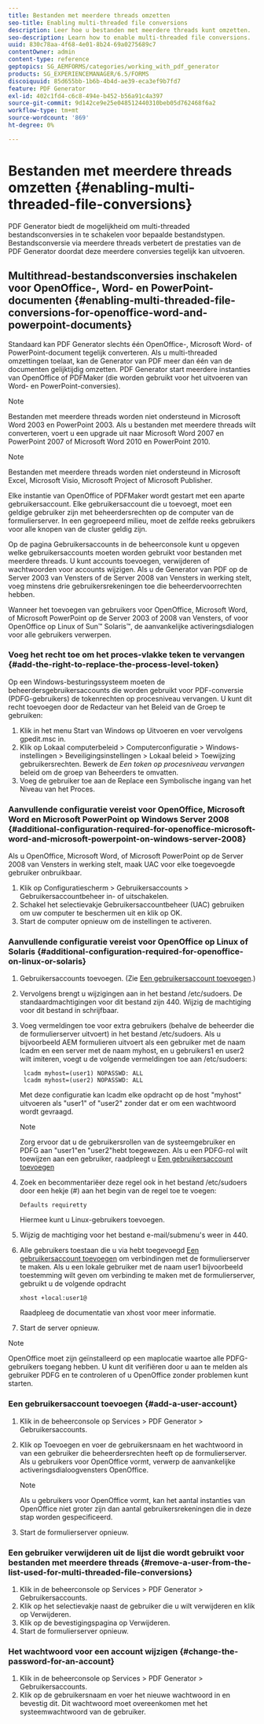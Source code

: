 ```yaml
---
title: Bestanden met meerdere threads omzetten
seo-title: Enabling multi-threaded file conversions
description: Leer hoe u bestanden met meerdere threads kunt omzetten.
seo-description: Learn how to enable multi-threaded file conversions.
uuid: 830c78aa-4f68-4e01-8b24-69a0275689c7
contentOwner: admin
content-type: reference
geptopics: SG_AEMFORMS/categories/working_with_pdf_generator
products: SG_EXPERIENCEMANAGER/6.5/FORMS
discoiquuid: 85d655bb-1b6b-4b4d-ae39-eca3ef9b7fd7
feature: PDF Generator
exl-id: 402c1fd4-c6c8-494e-b452-b56a91c4a397
source-git-commit: 9d142ce9e25e048512440310beb05d762468f6a2
workflow-type: tm+mt
source-wordcount: '869'
ht-degree: 0%

---
```


# Bestanden met meerdere threads omzetten {#enabling-multi-threaded-file-conversions}

PDF Generator biedt de mogelijkheid om multi-threaded bestandsconversies in te schakelen voor bepaalde bestandstypen. Bestandsconversie via meerdere threads verbetert de prestaties van de PDF Generator doordat deze meerdere conversies tegelijk kan uitvoeren.

## Multithread-bestandsconversies inschakelen voor OpenOffice-, Word- en PowerPoint-documenten {#enabling-multi-threaded-file-conversions-for-openoffice-word-and-powerpoint-documents}

Standaard kan PDF Generator slechts één OpenOffice-, Microsoft Word- of PowerPoint-document tegelijk converteren. Als u multi-threaded omzettingen toelaat, kan de Generator van PDF meer dan één van de documenten gelijktijdig omzetten. PDF Generator start meerdere instanties van OpenOffice of PDFMaker (die worden gebruikt voor het uitvoeren van Word- en PowerPoint-conversies).

>[!NOTE]
>
>Bestanden met meerdere threads worden niet ondersteund in Microsoft Word 2003 en PowerPoint 2003. Als u bestanden met meerdere threads wilt converteren, voert u een upgrade uit naar Microsoft Word 2007 en PowerPoint 2007 of Microsoft Word 2010 en PowerPoint 2010.

>[!NOTE]
>
>Bestanden met meerdere threads worden niet ondersteund in Microsoft Excel, Microsoft Visio, Microsoft Project of Microsoft Publisher.

Elke instantie van OpenOffice of PDFMaker wordt gestart met een aparte gebruikersaccount. Elke gebruikersaccount die u toevoegt, moet een geldige gebruiker zijn met beheerdersrechten op de computer van de formulierserver. In een gegroepeerd milieu, moet de zelfde reeks gebruikers voor alle knopen van de cluster geldig zijn.

Op de pagina Gebruikersaccounts in de beheerconsole kunt u opgeven welke gebruikersaccounts moeten worden gebruikt voor bestanden met meerdere threads. U kunt accounts toevoegen, verwijderen of wachtwoorden voor accounts wijzigen. Als u de Generator van PDF op de Server 2003 van Vensters of de Server 2008 van Vensters in werking stelt, voeg minstens drie gebruikersrekeningen toe die beheerdervoorrechten hebben.

Wanneer het toevoegen van gebruikers voor OpenOffice, Microsoft Word, of Microsoft PowerPoint op de Server 2003 of 2008 van Vensters, of voor OpenOffice op Linux of Sun™ Solaris™, de aanvankelijke activeringsdialogen voor alle gebruikers verwerpen.

### Voeg het recht toe om het proces-vlakke teken te vervangen {#add-the-right-to-replace-the-process-level-token}

Op een Windows-besturingssysteem moeten de beheerdersgebruikersaccounts die worden gebruikt voor PDF-conversie (PDFG-gebruikers) de tokenrechten op procesniveau vervangen. U kunt dit recht toevoegen door de Redacteur van het Beleid van de Groep te gebruiken:

1. Klik in het menu Start van Windows op Uitvoeren en voer vervolgens gpedit.msc in.
1. Klik op Lokaal computerbeleid > Computerconfiguratie > Windows-instellingen > Beveiligingsinstellingen > Lokaal beleid > Toewijzing gebruikersrechten. Bewerk de *Een token op procesniveau vervangen* beleid om de groep van Beheerders te omvatten.
1. Voeg de gebruiker toe aan de Replace een Symbolische ingang van het Niveau van het Proces.

### Aanvullende configuratie vereist voor OpenOffice, Microsoft Word en Microsoft PowerPoint op Windows Server 2008 {#additional-configuration-required-for-openoffice-microsoft-word-and-microsoft-powerpoint-on-windows-server-2008}

Als u OpenOffice, Microsoft Word, of Microsoft PowerPoint op de Server 2008 van Vensters in werking stelt, maak UAC voor elke toegevoegde gebruiker onbruikbaar.

1. Klik op Configuratiescherm > Gebruikersaccounts > Gebruikersaccountbeheer in- of uitschakelen.
1. Schakel het selectievakje Gebruikersaccountbeheer (UAC) gebruiken om uw computer te beschermen uit en klik op OK.
1. Start de computer opnieuw om de instellingen te activeren.

### Aanvullende configuratie vereist voor OpenOffice op Linux of Solaris {#additional-configuration-required-for-openoffice-on-linux-or-solaris}

1. Gebruikersaccounts toevoegen. (Zie [Een gebruikersaccount toevoegen](enabling-multi-threaded-file-conversions.md#add-a-user-account).)
1. Vervolgens brengt u wijzigingen aan in het bestand /etc/sudoers. De standaardmachtigingen voor dit bestand zijn 440. Wijzig de machtiging voor dit bestand in schrijfbaar.
1. Voeg vermeldingen toe voor extra gebruikers (behalve de beheerder die de formulierserver uitvoert) in het bestand /etc/sudoers. Als u bijvoorbeeld AEM formulieren uitvoert als een gebruiker met de naam lcadm en een server met de naam myhost, en u gebruikers1 en user2 wilt imiteren, voegt u de volgende vermeldingen toe aan /etc/sudoers:

   ```shell
    lcadm myhost=(user1) NOPASSWD: ALL
    lcadm myhost=(user2) NOPASSWD: ALL
   ```

   Met deze configuratie kan lcadm elke opdracht op de host &quot;myhost&quot; uitvoeren als &quot;user1&quot; of &quot;user2&quot; zonder dat er om een wachtwoord wordt gevraagd.

   >[!NOTE]
   >
   >Zorg ervoor dat u de gebruikersrollen van de systeemgebruiker en PDFG aan &quot;user1&quot;en &quot;user2&quot;hebt toegewezen. Als u een PDFG-rol wilt toewijzen aan een gebruiker, raadpleegt u [Een gebruikersaccount toevoegen](enabling-multi-threaded-file-conversions.md#add-a-user-account)

1. Zoek en becommentariëer deze regel ook in het bestand /etc/sudoers door een hekje (#) aan het begin van de regel toe te voegen:

   ```shell
   Defaults requiretty
   ```

   Hiermee kunt u Linux-gebruikers toevoegen.

1. Wijzig de machtiging voor het bestand e-mail/submenu&#39;s weer in 440.
1. Alle gebruikers toestaan die u via hebt toegevoegd [Een gebruikersaccount toevoegen](enabling-multi-threaded-file-conversions.md#add-a-user-account) om verbindingen met de formulierserver te maken. Als u een lokale gebruiker met de naam user1 bijvoorbeeld toestemming wilt geven om verbinding te maken met de formulierserver, gebruikt u de volgende opdracht

   `xhost +local:user1@`

   Raadpleeg de documentatie van xhost voor meer informatie.

1. Start de server opnieuw.

>[!NOTE]
>
>OpenOffice moet zijn geïnstalleerd op een maplocatie waartoe alle PDFG-gebruikers toegang hebben. U kunt dit verifiëren door u aan te melden als gebruiker PDFG en te controleren of u OpenOffice zonder problemen kunt starten.

### Een gebruikersaccount toevoegen {#add-a-user-account}

1. Klik in de beheerconsole op Services > PDF Generator > Gebruikersaccounts.
1. Klik op Toevoegen en voer de gebruikersnaam en het wachtwoord in van een gebruiker die beheerdersrechten heeft op de formulierserver. Als u gebruikers voor OpenOffice vormt, verwerp de aanvankelijke activeringsdialoogvensters OpenOffice.

   >[!NOTE]
   >
   >Als u gebruikers voor OpenOffice vormt, kan het aantal instanties van OpenOffice niet groter zijn dan aantal gebruikersrekeningen die in deze stap worden gespecificeerd.

1. Start de formulierserver opnieuw.

### Een gebruiker verwijderen uit de lijst die wordt gebruikt voor bestanden met meerdere threads {#remove-a-user-from-the-list-used-for-multi-threaded-file-conversions}

1. Klik in de beheerconsole op Services > PDF Generator > Gebruikersaccounts.
1. Klik op het selectievakje naast de gebruiker die u wilt verwijderen en klik op Verwijderen.
1. Klik op de bevestigingspagina op Verwijderen.
1. Start de formulierserver opnieuw.

### Het wachtwoord voor een account wijzigen {#change-the-password-for-an-account}

1. Klik in de beheerconsole op Services > PDF Generator > Gebruikersaccounts.
1. Klik op de gebruikersnaam en voer het nieuwe wachtwoord in en bevestig dit. Dit wachtwoord moet overeenkomen met het systeemwachtwoord van de gebruiker.
